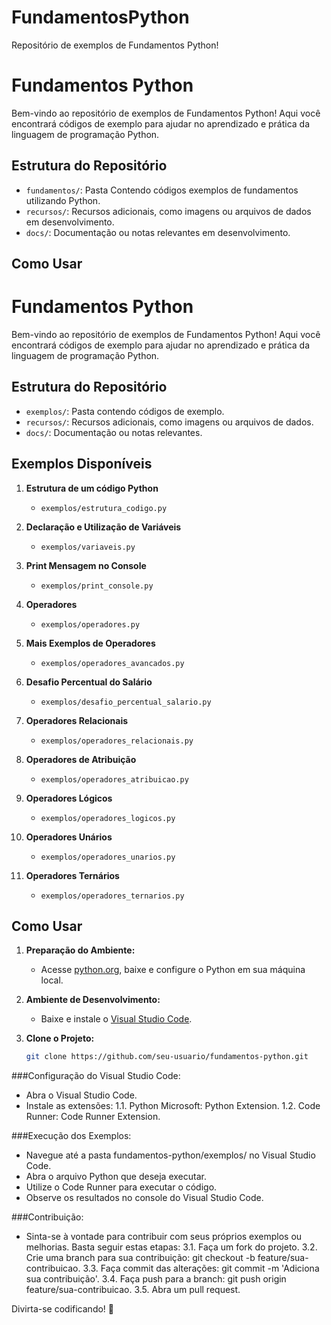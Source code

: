 # FundamentosPython
Repositório de exemplos de Fundamentos Python!

# Fundamentos Python

Bem-vindo ao repositório de exemplos de Fundamentos Python! Aqui você encontrará códigos de exemplo para ajudar no aprendizado e prática da linguagem de programação Python.

## Estrutura do Repositório

- `fundamentos/`: Pasta Contendo códigos exemplos de fundamentos utilizando Python.
- `recursos/`: Recursos adicionais, como imagens ou arquivos de dados em desenvolvimento.
- `docs/`: Documentação ou notas relevantes em desenvolvimento.

## Como Usar
# Fundamentos Python

Bem-vindo ao repositório de exemplos de Fundamentos Python! Aqui você encontrará códigos de exemplo para ajudar no aprendizado e prática da linguagem de programação Python.

## Estrutura do Repositório

- `exemplos/`: Pasta contendo códigos de exemplo.
- `recursos/`: Recursos adicionais, como imagens ou arquivos de dados.
- `docs/`: Documentação ou notas relevantes.

## Exemplos Disponíveis

1. **Estrutura de um código Python**
   - `exemplos/estrutura_codigo.py`

2. **Declaração e Utilização de Variáveis**
   - `exemplos/variaveis.py`

3. **Print Mensagem no Console**
   - `exemplos/print_console.py`

4. **Operadores**
   - `exemplos/operadores.py`

5. **Mais Exemplos de Operadores**
   - `exemplos/operadores_avancados.py`

6. **Desafio Percentual do Salário**
   - `exemplos/desafio_percentual_salario.py`

7. **Operadores Relacionais**
   - `exemplos/operadores_relacionais.py`

8. **Operadores de Atribuição**
   - `exemplos/operadores_atribuicao.py`

9. **Operadores Lógicos**
   - `exemplos/operadores_logicos.py`

10. **Operadores Unários**
    - `exemplos/operadores_unarios.py`

11. **Operadores Ternários**
    - `exemplos/operadores_ternarios.py`

## Como Usar

1. **Preparação do Ambiente:**
   - Acesse [python.org](https://www.python.org/), baixe e configure o Python em sua máquina local.

2. **Ambiente de Desenvolvimento:**
   - Baixe e instale o [Visual Studio Code](https://code.visualstudio.com/).

3. **Clone o Projeto:**
   ```bash
   git clone https://github.com/seu-usuario/fundamentos-python.git

###Configuração do Visual Studio Code:

* Abra o Visual Studio Code.
* Instale as extensões:
1.1. Python Microsoft: Python Extension.
1.2. Code Runner: Code Runner Extension.

###Execução dos Exemplos:

* Navegue até a pasta fundamentos-python/exemplos/ no Visual Studio Code.
* Abra o arquivo Python que deseja executar.
* Utilize o Code Runner para executar o código.
* Observe os resultados no console do Visual Studio Code.

###Contribuição:
* Sinta-se à vontade para contribuir com seus próprios exemplos ou melhorias. 
  Basta seguir estas etapas:
   3.1. Faça um fork do projeto.
   3.2. Crie uma branch para sua contribuição: git checkout -b feature/sua-contribuicao.
   3.3. Faça commit das alterações: git commit -m 'Adiciona sua contribuição'.
   3.4. Faça push para a branch: git push origin feature/sua-contribuicao.
   3.5. Abra um pull request.

Divirta-se codificando! 🚀